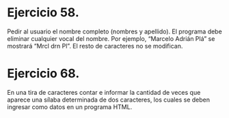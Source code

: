 # Ejercicio 58.

Pedir al usuario el nombre completo (nombres y apellido). El programa debe eliminar
cualquier vocal del nombre. Por ejemplo, “Marcelo Adrián Plá” se mostrará “Mrcl drn
Pl”. El resto de caracteres no se modifican.

# Ejercicio 68.

En una tira de caracteres contar e informar la cantidad de veces que aparece una
sílaba determinada de dos caracteres, los cuales se deben ingresar como datos en un
programa HTML.
